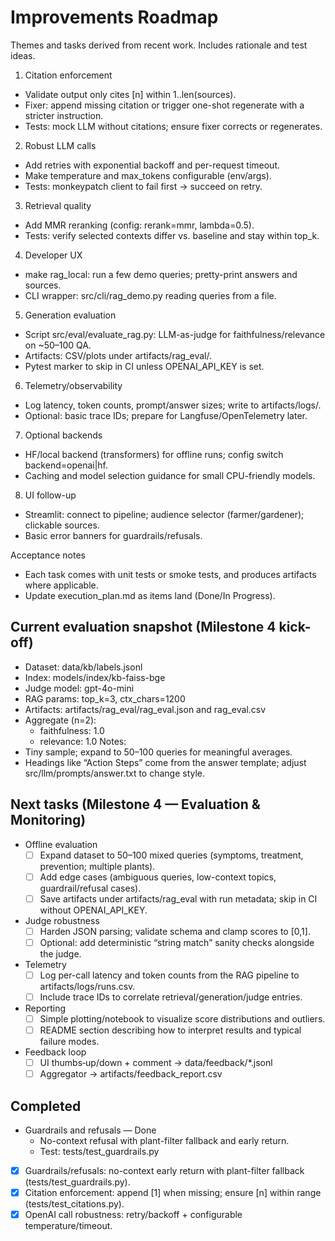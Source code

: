 # Improvements Roadmap

Themes and tasks derived from recent work. Includes rationale and test ideas.

1) Citation enforcement
- Validate output only cites [n] within 1..len(sources).
- Fixer: append missing citation or trigger one-shot regenerate with a stricter instruction.
- Tests: mock LLM without citations; ensure fixer corrects or regenerates.

2) Robust LLM calls
- Add retries with exponential backoff and per-request timeout.
- Make temperature and max_tokens configurable (env/args).
- Tests: monkeypatch client to fail first → succeed on retry.

3) Retrieval quality
- Add MMR reranking (config: rerank=mmr, lambda=0.5).
- Tests: verify selected contexts differ vs. baseline and stay within top_k.

4) Developer UX
- make rag_local: run a few demo queries; pretty-print answers and sources.
- CLI wrapper: src/cli/rag_demo.py reading queries from a file.

5) Generation evaluation
- Script src/eval/evaluate_rag.py: LLM-as-judge for faithfulness/relevance on ~50–100 QA.
- Artifacts: CSV/plots under artifacts/rag_eval/.
- Pytest marker to skip in CI unless OPENAI_API_KEY is set.

6) Telemetry/observability
- Log latency, token counts, prompt/answer sizes; write to artifacts/logs/.
- Optional: basic trace IDs; prepare for Langfuse/OpenTelemetry later.

7) Optional backends
- HF/local backend (transformers) for offline runs; config switch backend=openai|hf.
- Caching and model selection guidance for small CPU-friendly models.

8) UI follow-up
- Streamlit: connect to pipeline; audience selector (farmer/gardener); clickable sources.
- Basic error banners for guardrails/refusals.

Acceptance notes
- Each task comes with unit tests or smoke tests, and produces artifacts where applicable.
- Update execution_plan.md as items land (Done/In Progress).

## Current evaluation snapshot (Milestone 4 kick-off)
- Dataset: data/kb/labels.jsonl
- Index: models/index/kb-faiss-bge
- Judge model: gpt-4o-mini
- RAG params: top_k=3, ctx_chars=1200
- Artifacts: artifacts/rag_eval/rag_eval.json and rag_eval.csv
- Aggregate (n=2):
  - faithfulness: 1.0
  - relevance: 1.0
Notes:
- Tiny sample; expand to 50–100 queries for meaningful averages.
- Headings like “Action Steps” come from the answer template; adjust src/llm/prompts/answer.txt to change style.

## Next tasks (Milestone 4 — Evaluation & Monitoring)
- Offline evaluation
  - [ ] Expand dataset to 50–100 mixed queries (symptoms, treatment, prevention; multiple plants).
  - [ ] Add edge cases (ambiguous queries, low-context topics, guardrail/refusal cases).
  - [ ] Save artifacts under artifacts/rag_eval with run metadata; skip in CI without OPENAI_API_KEY.
- Judge robustness
  - [ ] Harden JSON parsing; validate schema and clamp scores to [0,1].
  - [ ] Optional: add deterministic “string match” sanity checks alongside the judge.
- Telemetry
  - [ ] Log per-call latency and token counts from the RAG pipeline to artifacts/logs/runs.csv.
  - [ ] Include trace IDs to correlate retrieval/generation/judge entries.
- Reporting
  - [ ] Simple plotting/notebook to visualize score distributions and outliers.
  - [ ] README section describing how to interpret results and typical failure modes.
- Feedback loop
  - [ ] UI thumbs‑up/down + comment → data/feedback/*.jsonl
  - [ ] Aggregator → artifacts/feedback_report.csv

## Completed
- Guardrails and refusals — Done
  - No-context refusal with plant-filter fallback and early return.
  - Test: tests/test_guardrails.py
- [x] Guardrails/refusals: no-context early return with plant-filter fallback (tests/test_guardrails.py).
- [x] Citation enforcement: append [1] when missing; ensure [n] within range (tests/test_citations.py).
- [x] OpenAI call robustness: retry/backoff + configurable temperature/timeout.